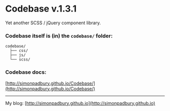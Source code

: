 # Codebase v.1.3.1

Yet another SCSS / jQuery component library.

### Codebase itself is (in) the `codebase/` folder:

```
codebase/
  ├── css/
  ├── js/
  └── scss/
```

### Codebase docs:

[http://simonpadbury.github.io/Codebase/](http://simonpadbury.github.io/Codebase/)

---

My blog: [http://simonpadbury.github.io](http://simonpadbury.github.io)
